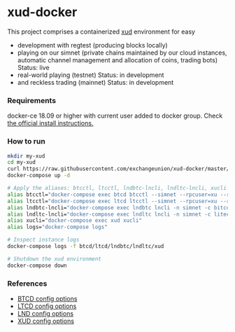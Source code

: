 xud-docker
==========


This project comprises a containerized [xud](https://github.com/ExchangeUnion/xud) environment for easy
* development with regtest (producing blocks locally)
* playing on our simnet (private chains maintained by our cloud instances, automatic channel management and allocation of coins, trading bots) Status: live
* real-world playing (testnet) Status: in development
* and reckless trading (mainnet) Status: in development

### Requirements

docker-ce 18.09 or higher with current user added to docker group. Check [the official install instructions.](https://docs.docker.com/install/)


### How to run

```bash
mkdir my-xud
cd my-xud
curl https://raw.githubusercontent.com/exchangeunion/xud-docker/master/xud-simnet/docker-compose.dist.yml > docker-compose.yml
docker-compose up -d

# Apply the aliases: btcctl, ltcctl, lndbtc-lncli, lndltc-lncli, xucli
alias btcctl="docker-compose exec btcd btcctl --simnet --rpcuser=xu --rpcpass=xu"
alias ltcctl="docker-compose exec ltcd ltcctl --simnet --rpcuser=xu --rpcpass=xu"
alias lndbtc-lncli="docker-compose exec lndbtc lncli -n simnet -c bitcoin"
alias lndltc-lncli="docker-compose exec lndltc lncli -n simnet -c litecoin"
alias xucli="docker-compose exec xud xucli"
alias logs="docker-compose logs"

# Inspect instance logs
docker-compose logs -f btcd/ltcd/lndbtc/lndltc/xud

# Shutdown the xud environment
docker-compose down
```

### References

* [BTCD config options](https://godoc.org/github.com/btcsuite/btcd)
* [LTCD config options](https://godoc.org/github.com/ltcsuite/ltcd)
* [LND config options](https://github.com/lightningnetwork/lnd/blob/master/sample-lnd.conf)
* [XUD config options](https://github.com/ExchangeUnion/xud/blob/master/sample-xud.conf)
